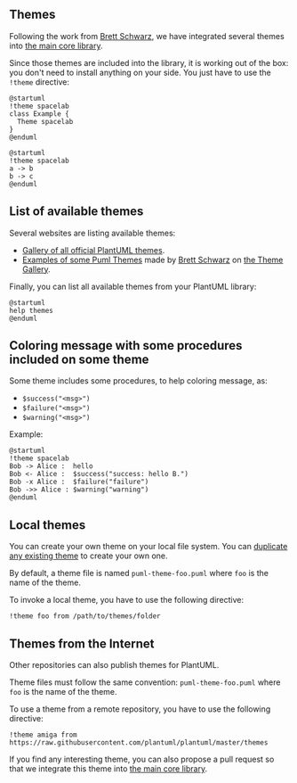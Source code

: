 ## Themes

Following the work from [Brett Schwarz](https://github.com/bschwarz/puml-themes), we have integrated several themes into [the main core library](https://github.com/plantuml/plantuml/tree/master/themes).

Since those themes are included into the library, it is working out of the box: you don't need to install anything on your side.
You just have to use the ``!theme`` directive:

```plantuml
@startuml
!theme spacelab
class Example {
  Theme spacelab
}
@enduml
```

```plantuml
@startuml
!theme spacelab
a -> b
b -> c
@enduml
```


## List of available themes

Several websites are listing available themes:

* [Gallery of all official PlantUML themes](https://the-lum.github.io/puml-themes-gallery/).
* [Examples of some Puml Themes](https://bschwarz.github.io/puml-themes) made by [Brett Schwarz](https://github.com/bschwarz/puml-themes) on [the Theme Gallery](https://bschwarz.github.io/puml-themes/gallery.html).


Finally, you can list all available themes from your PlantUML library:

```plantuml
@startuml
help themes
@enduml
```


## Coloring message with some procedures included on some theme

Some theme includes some procedures, to help coloring message, as:
* `$success("<msg>")`
* `$failure("<msg>")`
* `$warning("<msg>")`

Example:

```plantuml
@startuml
!theme spacelab
Bob -> Alice :  hello
Bob <- Alice :  $success("success: hello B.")
Bob -x Alice :  $failure("failure")
Bob ->> Alice : $warning("warning")
@enduml
```


## Local themes

You can create your own theme on your local file system. You can [duplicate any existing theme](https://github.com/plantuml/plantuml/tree/master/themes) to create your own one.

By default, a theme file is named ``puml-theme-foo.puml`` where ``foo`` is the name of the theme.

To invoke a local theme, you have to use the following directive:

```
!theme foo from /path/to/themes/folder
```


## Themes from the Internet

Other repositories can also publish themes for PlantUML.

Theme files must follow the same convention: ``puml-theme-foo.puml`` where ``foo`` is the name of the theme.

To use a theme from a remote repository, you have to use the following directive:

```
!theme amiga from https://raw.githubusercontent.com/plantuml/plantuml/master/themes
```

If you find any interesting theme, you can also propose a pull request so that we integrate this theme into [the main core library](https://github.com/plantuml/plantuml/tree/master/themes).


